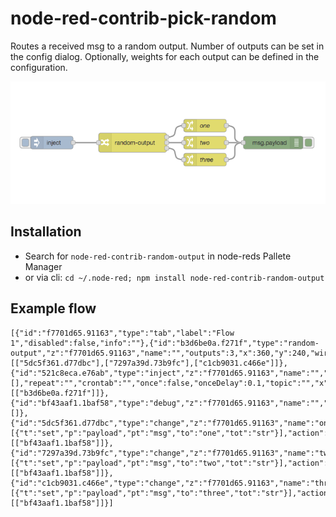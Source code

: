 # node-red-contrib-pick-random

Routes a received msg to a random output. Number of outputs can be set in the config dialog. Optionally, weights for each output can be defined in the configuration.

![image](docs/image.png)

## Installation

* Search for `node-red-contrib-random-output` in node-reds Pallete Manager
* or via cli: `cd ~/.node-red; npm install node-red-contrib-random-output`

## Example flow

```
[{"id":"f7701d65.91163","type":"tab","label":"Flow 1","disabled":false,"info":""},{"id":"b3d6be0a.f271f","type":"random-output","z":"f7701d65.91163","name":"","outputs":3,"x":360,"y":240,"wires":[["5dc5f361.d77dbc"],["7297a39d.73b9fc"],["c1cb9031.c466e"]]},{"id":"521c8eca.e76ab","type":"inject","z":"f7701d65.91163","name":"","props":[],"repeat":"","crontab":"","once":false,"onceDelay":0.1,"topic":"","x":170,"y":240,"wires":[["b3d6be0a.f271f"]]},{"id":"bf43aaf1.1baf58","type":"debug","z":"f7701d65.91163","name":"","active":true,"tosidebar":true,"console":false,"tostatus":false,"complete":"false","statusVal":"","statusType":"auto","x":690,"y":240,"wires":[]},{"id":"5dc5f361.d77dbc","type":"change","z":"f7701d65.91163","name":"one","rules":[{"t":"set","p":"payload","pt":"msg","to":"one","tot":"str"}],"action":"","property":"","from":"","to":"","reg":false,"x":530,"y":200,"wires":[["bf43aaf1.1baf58"]]},{"id":"7297a39d.73b9fc","type":"change","z":"f7701d65.91163","name":"two","rules":[{"t":"set","p":"payload","pt":"msg","to":"two","tot":"str"}],"action":"","property":"","from":"","to":"","reg":false,"x":530,"y":240,"wires":[["bf43aaf1.1baf58"]]},{"id":"c1cb9031.c466e","type":"change","z":"f7701d65.91163","name":"three","rules":[{"t":"set","p":"payload","pt":"msg","to":"three","tot":"str"}],"action":"","property":"","from":"","to":"","reg":false,"x":530,"y":280,"wires":[["bf43aaf1.1baf58"]]}]
```